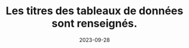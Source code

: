 ---
N: '237'
Rubrique: Structure et code
title: Les titres des tableaux de données sont renseignés. 
detail: Les titres des tableaux de données sont renseignés. 
abstract: 
categories: [" Structure et code"]
agrege: O4237-E076
opquast: '4 237'
indiceebook: '76'
description: "Règle n° 076"
weight:  076
actif: '1'
layout: rules
date: 2023-09-28
tags: ["", ""]
objectif: ["", ""]
Meo: [""]
Controle: ""
Author: ["Opquast"]
steps: ["", ""]
---
